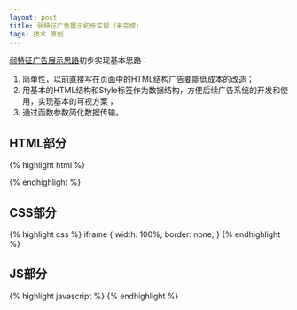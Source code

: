 ```yaml
---
layout: post
title: 弱特征广告展示初步实现（未完成）
tags: 技术 原创
---
```


[弱特征广告展示思路](/tech/2016/11/29/ad.html)初步实现基本思路：

1. 简单性，以前直接写在页面中的HTML结构广告要能低成本的改造；
2. 用基本的HTML结构和Style标签作为数据结构，方便后续广告系统的开发和使用，实现基本的可视方案；
3. 通过函数参数简化数据传输。


## HTML部分
{% highlight html %}
<script type="am-template" id="am-header">
<style>
.am-header {
}
.am-header .am-header-logo {
}
.am-header .am-header-title {
}
.am-header .am-join {
}
</style>
<div class="am-header">
    <div class="am-header-logo">
        <div class="am-header-title">Title</div>
        <p>Slogan</p>
    </div>
    <a class="am-join" href="#">立即打开</a>
</div>
</script>
<script>
one.am(document.querySelector('#am-header').innerHTML);
</script>
{% endhighlight %}

## CSS部分
{% highlight css %}
iframe {
    width: 100%;
    border: none;
}
{% endhighlight %}

## JS部分
{% highlight javascript %}
{% endhighlight %}
